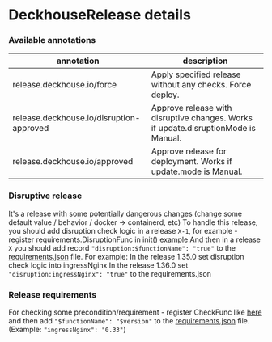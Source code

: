 # DeckhouseRelease details

### Available annotations

| annotation                               | description                                                                        |
|------------------------------------------|------------------------------------------------------------------------------------|
| release.deckhouse.io/force               | Apply specified release without any checks. Force deploy.                          |
| release.deckhouse.io/disruption-approved | Approve release with disruptive changes. Works if update.disruptionMode is Manual. |
| release.deckhouse.io/approved            | Approve release for deployment. Works if update.mode is Manual.                    |

### Disruptive release

It's a release with some potentially dangerous changes (change some default value / behavior / docker -> containerd, etc)
To handle this release, you should add disruption check logic in a release `X-1`, for example - register requirements.DisruptionFunc in init() [example](modules/402-ingress-nginx/hooks/requirements.go)
And then in a release `X` you should add record `"disruption:$functionName": "true"` to the [requirements.json](requirements.json) file.
For example:
In the release 1.35.0 set disruption check logic into ingressNginx
In the release 1.36.0 set `"disruption:ingressNginx": "true"` to the requirements.json

### Release requirements

For checking some precondition/requirement - register CheckFunc like [here](modules/402-ingress-nginx/hooks/requirements.go)
and then add `"$functionName": "$version"` to the [requirements.json](requirements.json) file. (Example: `"ingressNginx": "0.33"`)
